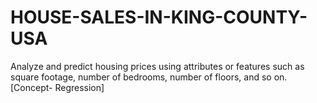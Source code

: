 # HOUSE-SALES-IN-KING-COUNTY-USA
Analyze and predict housing prices using attributes or features such as square footage, number of bedrooms, number of floors, and so on. [Concept- Regression]
